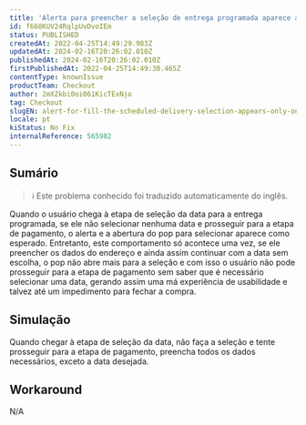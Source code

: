 ```yaml
---
title: 'Alerta para preencher a seleção de entrega programada aparece apenas uma vez'
id: f668KUV24RqlpUvDvoIEm
status: PUBLISHED
createdAt: 2022-04-25T14:49:29.983Z
updatedAt: 2024-02-16T20:26:02.010Z
publishedAt: 2024-02-16T20:26:02.010Z
firstPublishedAt: 2022-04-25T14:49:30.465Z
contentType: knownIssue
productTeam: Checkout
author: 2mXZkbi0oi061KicTExNjo
tag: Checkout
slugEN: alert-for-fill-the-scheduled-delivery-selection-appears-only-once
locale: pt
kiStatus: No Fix
internalReference: 565982
---
```


## Sumário

>ℹ️ Este problema conhecido foi traduzido automaticamente do inglês.



Quando o usuário chega à etapa de seleção da data para a entrega programada, se ele não selecionar nenhuma data e prosseguir para a etapa de pagamento, o alerta e a abertura do pop para selecionar aparece como esperado. Entretanto, este comportamento só acontece uma vez, se ele preencher os dados do endereço e ainda assim continuar com a data sem escolha, o pop não abre mais para a seleção e com isso o usuário não pode prosseguir para a etapa de pagamento sem saber que é necessário selecionar uma data, gerando assim uma má experiência de usabilidade e talvez até um impedimento para fechar a compra.



## Simulação



Quando chegar à etapa de seleção da data, não faça a seleção e tente prosseguir para a etapa de pagamento, preencha todos os dados necessários, exceto a data desejada.



## Workaround


N/A

